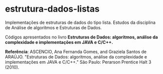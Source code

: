 # estrutura-dados-listas
Implementações de estruturas de dados do tipo lista. Estudos da disciplina de Análise de algoritmos e Estruturas de Dados.

Códigos apresentados no livro **Estruturas de Dados: algoritmos, análise da complexidade e implementações em JAVA e C/C++.**

**Referência**:
ASCENCIO, Ana Fernanda Gomes, and Graziela Santos de ARAÚJO. "Estruturas de Dados: algoritmos, análise da complexidade e implementações em JAVA e C/C++." São Paulo: Perarson Prentice Halt 3 (2010).
